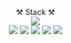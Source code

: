 <div align="center">
  ⚒️ Stack ⚒️
  <br/>
  <img src="https://img.shields.io/badge/java-007396?style=for-the-badge&logo=java&logoColor=white"> 
  <br/>
  <img src="https://img.shields.io/badge/HTML5-E34F26?style=for-the-badge&logo=HTML5&logoColor=white"/>
  <img src="https://img.shields.io/badge/css-1572B6?style=for-the-badge&logo=css3&logoColor=white"> 
  <img src="https://img.shields.io/badge/JavaScript-F7DF1E?style=for-the-badge&logo=JavaScript&logoColor=white"/>
  <img src="https://img.shields.io/badge/React-61DAFB?style=for-the-badge&logo=React&logoColor=white"/>
  <img src="https://img.shields.io/badge/Mysql-4479A1?style=for-the-badge&logo=Mysql&logoColor=white"/>
</div>
